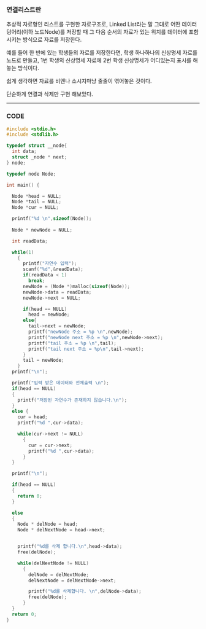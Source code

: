 ### 연결리스트란

추상적 자료형인 리스트를 구현한 자료구조로, Linked List라는 말 그대로 어떤 데이터 덩어리(이하 노드Node)를 저장할 때 그 다음 순서의 자료가 있는 위치를 데이터에 포함시키는 방식으로 자료를 저장한다. 

예를 들어 한 반에 있는 학생들의 자료를 저장한다면, 학생 하나하나의 신상명세 자료를 노드로 만들고, 1번 학생의 신상명세 자료에 2번 학생 신상명세가 어디있는지 표시를 해 놓는 방식이다.

쉽게 생각하면 자료를 비엔나 소시지마냥 줄줄이 엮어놓은 것이다.

단순하게 연결과 삭제만 구현 해보았다.

------------------------------------

### CODE

```C
#include <stdio.h>
#include <stdlib.h>

typedef struct __node{
  int data;
  struct _node * next;
} node;

typedef node Node;

int main() {

  Node *head = NULL;
  Node *tail = NULL;
  Node *cur = NULL;

  printf("%d \n",sizeof(Node));
  
  Node * newNode = NULL;

  int readData;

  while(1) 
    {
      printf("자연수 입력");
      scanf("%d",&readData);
      if(readData < 1)
        break;
      newNode = (Node *)malloc(sizeof(Node));
      newNode->data = readData;
      newNode->next = NULL;

      if(head == NULL)
        head = newNode;
      else{
        tail->next = newNode;
        printf("newNode 주소 = %p \n",newNode);
        printf("newNode next 주소 = %p \n",newNode->next);
        printf("tail 주소 = %p \n",tail);
        printf("tail next 주소 = %p\n",tail->next);
      }
      tail = newNode;
    }
  printf("\n");

  printf("입력 받은 데이터와 전체출력 \n");
  if(head == NULL)
  {
    printf("저장된 자연수가 존재하지 않습니다.\n");
  }
  else {
    cur = head;
    printf("%d ",cur->data);

    while(cur->next != NULL)
      {
        cur = cur->next;
        printf("%d ",cur->data);
      }
  }

  printf("\n");

  if(head == NULL)
  {
    return 0;
  }

  else 
  {
    Node * delNode = head;
    Node * delNextNode = head->next;


    printf("%d를 삭제 합니다.\n",head->data);
    free(delNode);

    while(delNextNode != NULL)
      {
        delNode = delNextNode;
        delNextNode = delNextNode->next;

        printf("%d를 삭제합니다. \n",delNode->data);
        free(delNode);
      }
  }
  return 0;
}
```
